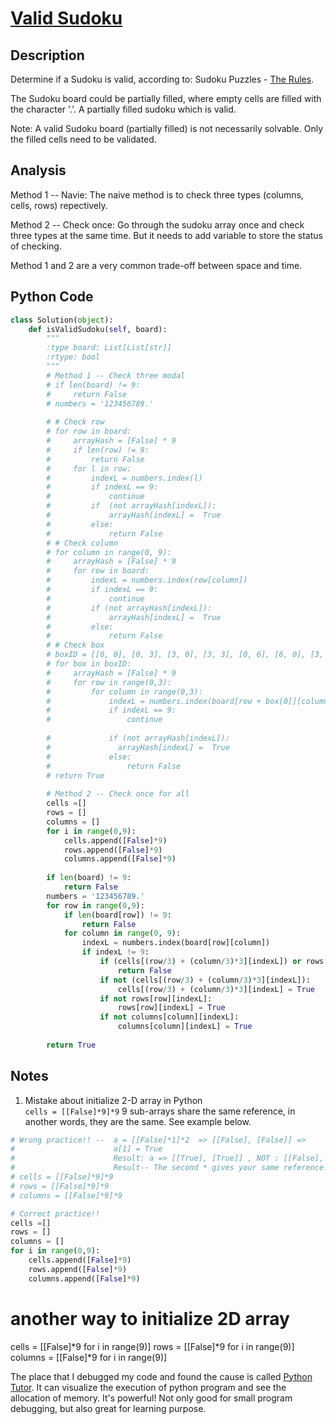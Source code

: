 # [Valid Sudoku](https://leetcode.com/problems/valid-sudoku/)

## Description
Determine if a Sudoku is valid, according to: Sudoku Puzzles - [The Rules](http://sudoku.com.au/TheRules.aspx).

The Sudoku board could be partially filled, where empty cells are filled with the character '.'.
A partially filled sudoku which is valid.

Note: A valid Sudoku board (partially filled) is not necessarily solvable. Only the filled cells need to be validated.

## Analysis
Method 1 -- Navie: The naive method is to check three types (columns, cells, rows) repectively. 

Method 2 -- Check once: Go through the sudoku array once and check three types at the same time. But it needs to add variable to store the status of checking.

Method 1 and 2 are a very common trade-off between space and time.

## Python Code
~~~python
class Solution(object):
    def isValidSudoku(self, board):
        """
        :type board: List[List[str]]
        :rtype: bool
        """
        # Method 1 -- Check three modal
        # if len(board) != 9:
        #     return False
        # numbers = '123456789.'
        
        # # Check row
        # for row in board:
        #     arrayHash = [False] * 9
        #     if len(row) != 9:
        #         return False
        #     for l in row:
        #         indexL = numbers.index(l)
        #         if indexL == 9:
        #             continue
        #         if  (not arrayHash[indexL]):
        #             arrayHash[indexL] =  True
        #         else:
        #             return False
        # # Check column             
        # for column in range(0, 9):
        #     arrayHash = [False] * 9
        #     for row in board:
        #         indexL = numbers.index(row[column])
        #         if indexL == 9:
        #             continue
        #         if (not arrayHash[indexL]):
        #             arrayHash[indexL] =  True
        #         else:
        #             return False
        # # Check box
        # boxID = [[0, 0], [0, 3], [3, 0], [3, 3], [0, 6], [6, 0], [3, 6], [6, 3], [6, 6]]
        # for box in boxID:
        #     arrayHash = [False] * 9
        #     for row in range(0,3):
        #         for column in range(0,3):
        #             indexL = numbers.index(board[row + box[0]][column + box[1]])
        #             if indexL == 9:
        #                 continue
                    
        #             if (not arrayHash[indexL]):
        #               arrayHash[indexL] =  True
        #             else:
        #                 return False
        # return True
        
        # Method 2 -- Check once for all
        cells =[]
        rows = []
        columns = []
        for i in range(0,9):
            cells.append([False]*9)
            rows.append([False]*9)
            columns.append([False]*9)
        
        if len(board) != 9:
            return False
        numbers = '123456789.'
        for row in range(0,9):
            if len(board[row]) != 9:
                return False
            for column in range(0, 9):
                indexL = numbers.index(board[row][column])
                if indexL != 9:
                    if (cells[(row/3) + (column/3)*3][indexL]) or rows[row][indexL] or columns[column][indexL]:
                        return False
                    if not (cells[(row/3) + (column/3)*3][indexL]):
                        cells[(row/3) + (column/3)*3][indexL] = True
                    if not rows[row][indexL]:
                        rows[row][indexL] = True
                    if not columns[column][indexL]:
                        columns[column][indexL] = True
        
        return True
~~~

## Notes
1. Mistake about initialize 2-D array in Python  
`cells = [[False]*9]*9` 9 sub-arrays share the same reference, in another words, they are the same. See example below.

~~~python
# Wrong practice!! --  a = [[False]*1]*2  => [[False], [False]] =>
#                      a[1] = True
#                      Result: a => [[True], [True]] , NOT : [[False], [True]]
#                      Result-- The second * gives your same reference!!
# cells = [[False]*9]*9
# rows = [[False]*9]*9
# columns = [[False]*9]*9

# Correct practice!!
cells =[]
rows = []
columns = []
for i in range(0,9):
    cells.append([False]*9)
    rows.append([False]*9)
    columns.append([False]*9)
~~~        

# another way to initialize 2D array
cells = [[False]*9 for i in range(9)]
rows = [[False]*9 for i in range(9)]
columns = [[False]*9 for i in range(9)]

The place that I debugged my code and found the cause is called [Python Tutor](http://www.pythontutor.com/visualize.html#mode=edit). It can visualize the execution of python program and see the allocation of memory. It's powerful! Not only good for small program debugging, but also great for learning purpose.

